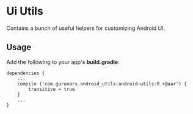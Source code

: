 # Ui Utils

Contains a bunch of useful helpers for customizing Android UI.

## Usage

Add the following to your app's **build.gradle**:

    dependencies {
        ...
        compile ('com.gurunars.android_utils:android-utils:0.+@aar') {
            transitive = true
        }
        ...
    }
